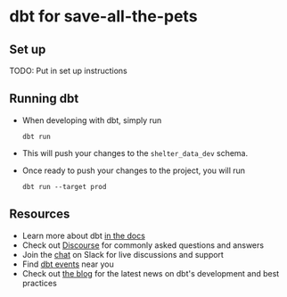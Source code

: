# dbt for save-all-the-pets

## Set up

TODO: Put in set up instructions

## Running dbt

- When developing with dbt, simply run

      dbt run 

- This will push your changes to the `shelter_data_dev` schema.
- Once ready to push your changes to the project, you will run

      dbt run --target prod

## Resources

- Learn more about dbt [in the docs](https://docs.getdbt.com/docs/introduction)
- Check out [Discourse](https://discourse.getdbt.com/) for commonly asked questions and answers
- Join the [chat](http://slack.getdbt.com/) on Slack for live discussions and support
- Find [dbt events](https://events.getdbt.com) near you
- Check out [the blog](https://blog.getdbt.com/) for the latest news on dbt's development and best practices
